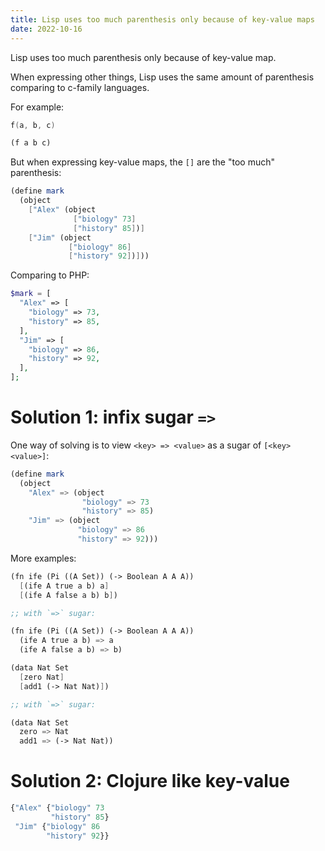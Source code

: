 ```yaml
---
title: Lisp uses too much parenthesis only because of key-value maps
date: 2022-10-16
---
```


Lisp uses too much parenthesis only because of key-value map.

When expressing other things,
Lisp uses the same amount of parenthesis
comparing to c-family languages.

For example:

```c
f(a, b, c)
```

```scheme
(f a b c)
```

But when expressing key-value maps,
the `[]` are the "too much" parenthesis:

```scheme
(define mark
  (object
    ["Alex" (object
              ["biology" 73]
              ["history" 85])]
    ["Jim" (object
             ["biology" 86]
             ["history" 92])]))
```

Comparing to PHP:

```php
$mark = [
  "Alex" => [
    "biology" => 73,
    "history" => 85,
  ],
  "Jim" => [
    "biology" => 86,
    "history" => 92,
  ],
];
```

# Solution 1: infix sugar `=>`

One way of solving is to view `<key> => <value>` as a sugar of `[<key> <value>]`:

```scheme
(define mark
  (object
    "Alex" => (object
                "biology" => 73
                "history" => 85)
    "Jim" => (object
               "biology" => 86
               "history" => 92)))
```

More examples:

```scheme
(fn ife (Pi ((A Set)) (-> Boolean A A A))
  [(ife A true a b) a]
  [(ife A false a b) b])

;; with `=>` sugar:

(fn ife (Pi ((A Set)) (-> Boolean A A A))
  (ife A true a b) => a
  (ife A false a b) => b)
```

```scheme
(data Nat Set
  [zero Nat]
  [add1 (-> Nat Nat)])

;; with `=>` sugar:

(data Nat Set
  zero => Nat
  add1 => (-> Nat Nat))
```

# Solution 2: Clojure like key-value

```clojure
{"Alex" {"biology" 73
         "history" 85}
 "Jim" {"biology" 86
        "history" 92}}
```

